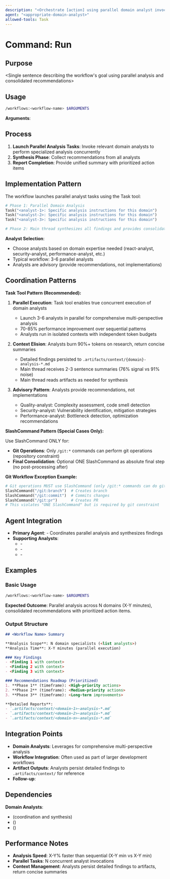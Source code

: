```yaml
---
description: "<Orchestrate [action] using parallel domain analyst invocations>"
agent: "<appropriate-domain-analyst>"
allowed-tools: Task
---
```


# Command: Run <Workflow Name>

## Purpose

<Single sentence describing the workflow's goal using parallel analysis and consolidated recommendations>

## Usage

```bash
/workflows:<workflow-name> $ARGUMENTS
```

**Arguments**: <Optional parameters specific to the workflow operation>

## Process

1. **Launch Parallel Analysis Tasks**: Invoke relevant domain analysts to perform specialized analysis concurrently
2. **Synthesis Phase**: Collect recommendations from all analysts
3. **Report Completion**: Provide unified summary with prioritized action items

## Implementation Pattern

The workflow launches parallel analyst tasks using the Task tool:

```python
# Phase 1: Parallel Domain Analysis
Task("<analyst-1>: Specific analysis instructions for this domain")
Task("<analyst-2>: Specific analysis instructions for this domain")
Task("<analyst-3>: Specific analysis instructions for this domain")

# Phase 2: Main thread synthesizes all findings and provides consolidated recommendations
```

**Analyst Selection**:

- Choose analysts based on domain expertise needed (react-analyst, security-analyst, performance-analyst, etc.)
- Typical workflow: 3-6 parallel analysts
- Analysts are advisory (provide recommendations, not implementations)

## Coordination Patterns

**Task Tool Pattern (Recommended):**

1. **Parallel Execution**: Task tool enables true concurrent execution of domain analysts
   - Launch 3-6 analysts in parallel for comprehensive multi-perspective analysis
   - 70-85% performance improvement over sequential patterns
   - Analysts run in isolated contexts with independent token budgets

2. **Context Elision**: Analysts burn 90%+ tokens on research, return concise summaries
   - Detailed findings persisted to `.artifacts/context/{domain}-analysis-*.md`
   - Main thread receives 2-3 sentence summaries (76% signal vs 91% noise)
   - Main thread reads artifacts as needed for synthesis

3. **Advisory Pattern**: Analysts provide recommendations, not implementations
   - Quality-analyst: Complexity assessment, code smell detection
   - Security-analyst: Vulnerability identification, mitigation strategies
   - Performance-analyst: Bottleneck detection, optimization recommendations

**SlashCommand Pattern (Special Cases Only):**

Use SlashCommand ONLY for:
- **Git Operations**: Only `/git:*` commands can perform git operations (repository constraint)
- **Final Consolidation**: Optional ONE SlashCommand as absolute final step (no post-processing after)

**Git Workflow Exception Example:**

```python
# Git operations MUST use SlashCommand (only /git:* commands can do git ops)
SlashCommand("/git:branch")  # Creates branch
SlashCommand("/git:commit")  # Commits changes
SlashCommand("/git:pr")      # Creates PR
# This violates "ONE SlashCommand" but is required by git constraint
```

## Agent Integration

- **Primary Agent**: <appropriate-domain-analyst> - Coordinates parallel analysis and synthesizes findings
- **Supporting Analysts**:
  - <analyst-1> - <Domain expertise>
  - <analyst-2> - <Domain expertise>
  - <analyst-n> - <Domain expertise>

## Examples

### Basic Usage

```bash
/workflows:<workflow-name> $ARGUMENTS
```

**Expected Outcome**: Parallel analysis across N domains (X-Y minutes), consolidated recommendations with prioritized action items.

### Output Structure

```markdown
## <Workflow Name> Summary

**Analysis Scope**: N domain specialists (<list analysts>)
**Analysis Time**: X-Y minutes (parallel execution)

### Key Findings
- <Finding 1 with context>
- <Finding 2 with context>
- <Finding 3 with context>

### Recommendations Roadmap (Prioritized)
1. **Phase 1** (timeframe): <High-priority actions>
2. **Phase 2** (timeframe): <Medium-priority actions>
3. **Phase 3** (timeframe): <Long-term improvements>

**Detailed Reports**:
- `.artifacts/context/<domain-1>-analysis-*.md`
- `.artifacts/context/<domain-2>-analysis-*.md`
- `.artifacts/context/<domain-n>-analysis-*.md`
```

## Integration Points

- **Domain Analysts**: Leverages <list analysts> for comprehensive multi-perspective analysis
- **Workflow Integration**: Often used as part of larger development workflows
- **Artifact Outputs**: Analysts persist detailed findings to `.artifacts/context/` for reference
- **Follow-up**: <Suggested next steps after workflow completes>

## Dependencies

**Domain Analysts**:
- <analyst-1> (coordination and synthesis)
- <analyst-2> (<domain expertise>)
- <analyst-n> (<domain expertise>)

## Performance Notes

- **Analysis Speed**: X-Y% faster than sequential (X-Y min vs X-Y min)
- **Parallel Tasks**: N concurrent analyst invocations
- **Context Management**: Analysts persist detailed findings to artifacts, return concise summaries
